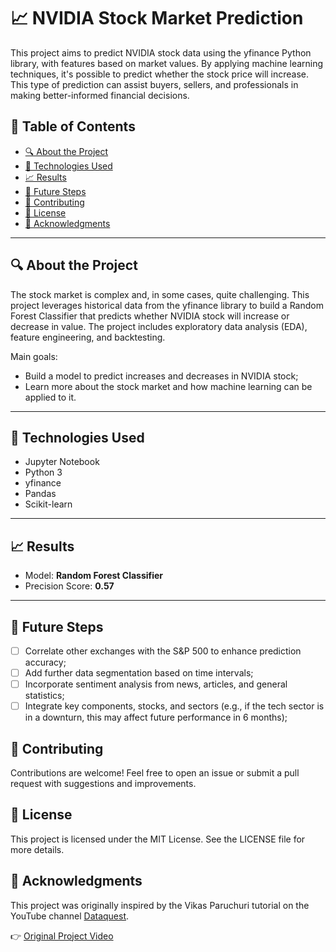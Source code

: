 # 📈 NVIDIA Stock Market Prediction

This project aims to predict NVIDIA stock data using the yfinance Python library, with features based on market values. By applying machine learning techniques, it's possible to predict whether the stock price will increase. This type of prediction can assist buyers, sellers, and professionals in making better-informed financial decisions.

## 📌 Table of Contents

- [🔍 About the Project](#-about-the-project)  
- [🔧 Technologies Used](#-technologies-used)  
- [📈 Results](#-results)  
- [📅 Future Steps](#-future-steps)  
- [🤝 Contributing](#-contributing)  
- [📄 License](#-license)  
- [🙏 Acknowledgments](#-acknowledgments)

---

## 🔍 About the Project

The stock market is complex and, in some cases, quite challenging. This project leverages historical data from the yfinance library to build a Random Forest Classifier that predicts whether NVIDIA stock will increase or decrease in value. The project includes exploratory data analysis (EDA), feature engineering, and backtesting.

Main goals:

- Build a model to predict increases and decreases in NVIDIA stock;
- Learn more about the stock market and how machine learning can be applied to it.

---

## 🔧 Technologies Used

- Jupyter Notebook
- Python 3 
-   yfinance
-   Pandas  
-   Scikit-learn 

---

## 📈 Results

- Model: **Random Forest Classifier**  
- Precision Score: **0.57**  

---
## 📅 Future Steps

- [ ] Correlate other exchanges with the S&P 500 to enhance prediction accuracy;
- [ ] Add further data segmentation based on time intervals;
- [ ] Incorporate sentiment analysis from news, articles, and general statistics;
- [ ] Integrate key components, stocks, and sectors (e.g., if the tech sector is in a downturn, this may affect future performance in 6 months);

## 🤝 Contributing

Contributions are welcome! Feel free to open an issue or submit a pull request with suggestions and improvements.

## 📄 License

This project is licensed under the MIT License. See the LICENSE file for more details.

## 🙏 Acknowledgments

This project was originally inspired by the Vikas Paruchuri tutorial on the YouTube channel [Dataquest](https://www.youtube.com/@Dataquestio).

👉 [Original Project Video](https://www.youtube.com/watch?v=1O_BenficgE)
